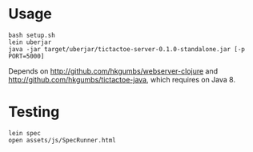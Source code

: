 # Usage
```
bash setup.sh
lein uberjar
java -jar target/uberjar/tictactoe-server-0.1.0-standalone.jar [-p PORT=5000]
```

Depends on http://github.com/hkgumbs/webserver-clojure and
http://github.com/hkgumbs/tictactoe-java, which requires on Java 8.

# Testing
```
lein spec
open assets/js/SpecRunner.html
```
